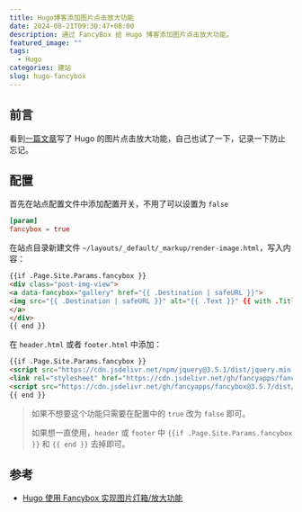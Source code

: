 ```yaml
---
title: Hugo博客添加图片点击放大功能
date: 2024-08-21T09:30:47+08:00
description: 通过 FancyBox 给 Hugo 博客添加图片点击放大功能。
featured_image: ""
tags:
  - Hugo
categories: 建站
slug: hugo-fancybox
---
```



<!--more-->

## 前言
看到[一篇文章]( https://atpx.com/blog/hugo-fancybox/ )写了 Hugo 的图片点击放大功能，自己也试了一下，记录一下防止忘记。
## 配置
首先在站点配置文件中添加配置开关，不用了可以设置为 `false `
```toml
[param]
fancybox = true
```

在站点目录新建文件 `~/layouts/_default/_markup/render-image.html`，写入内容：
```html
{{if .Page.Site.Params.fancybox }}
<div class="post-img-view">
<a data-fancybox="gallery" href="{{ .Destination | safeURL }}">
<img src="{{ .Destination | safeURL }}" alt="{{ .Text }}" {{ with .Title}} title="{{ . }}"{{ end }} />
</a>
</div>
{{ end }}
```

在 `header.html` 或者 `footer.html` 中添加：
```html
{{if .Page.Site.Params.fancybox }}
<script src="https://cdn.jsdelivr.net/npm/jquery@3.5.1/dist/jquery.min.js"></script>
<link rel="stylesheet" href="https://cdn.jsdelivr.net/gh/fancyapps/fancybox@3.5.7/dist/jquery.fancybox.min.css" />
<script src="https://cdn.jsdelivr.net/gh/fancyapps/fancybox@3.5.7/dist/jquery.fancybox.min.js"></script>
{{ end }}
```

> 如果不想要这个功能只需要在配置中的 `true` 改为 `false` 即可。
> 
> 如果想一直使用，`header` 或 `footer` 中 `{{if .Page.Site.Params.fancybox }}` 和 `{{ end }}` 去掉即可。

## 参考
- [Hugo 使用 Fancybox 实现图片灯箱/放大功能](https://atpx.com/blog/hugo-fancybox/)